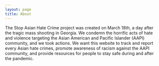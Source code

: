 ```yaml
---
layout: page
title: About
---
```


The Stop Asian Hate Crime project was created on March 18th, a day after the tragic mass shooting in Georgia. We condemn the horrific acts of hate and violence targeting the Asian American and Pacific Islander (AAPI) community, and we took actions. We want this website to track and report every Asian hate crimes, promote awareness of racism against the AAPI community, and provide resources for people to stay safe during and after the pandemic.



